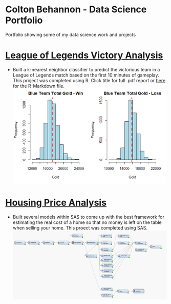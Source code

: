 # Colton Behannon - Data Science Portfolio
Portfolio showing some of my data science work and projects

# [League of Legends Victory Analysis](https://github.com/coltonbehannon/LOL-Victory-Analysis/blob/main/LeagueofLegends_Victory_Analysis.pdf)
* Built a k-nearest neighbor classifier to predict the victorious team in a League of Legends match based on the first 10 minutes of gameplay. This project was completed using R.
Click title for full .pdf report or [here](https://github.com/coltonbehannon/LOL-Victory-Analysis/blob/main/LeagueOfLegends_VictoryPredictions.Rmd) for the R-Markdown file.
![](images/LOL_BlueTeamGold.png)

# [Housing Price Analysis](https://github.com/coltonbehannon/Housing-Price-Analysis-SAS/blob/main/Housing%20Price%20Analysis.pdf)
* Built several models within SAS to come up with the best framework for estimating the real cost of a home so that no money is left on the table when selling your home. This proect was completed using SAS.
![](images/SAS_Links.png)
